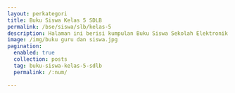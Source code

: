 ```yaml
---
layout: perkategori
title: Buku Siswa Kelas 5 SDLB
permalink: /bse/siswa/slb/kelas-5
description: Halaman ini berisi kumpulan Buku Siswa Sekolah Elektronik (BSE) Satuan Pendidikan SDLB Kelas 5.
image: /img/buku guru dan siswa.jpg
pagination: 
  enabled: true
  collection: posts
  tag: buku-siswa-kelas-5-sdlb
  permalink: /:num/
  
---
```

